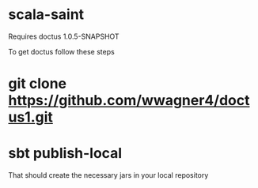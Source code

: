 # scala-saint

Requires doctus 1.0.5-SNAPSHOT 

To get doctus follow these steps

# git clone https://github.com/wwagner4/doctus1.git
# sbt publish-local

That should create the necessary jars in your local repository 